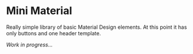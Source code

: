# Mini Material #
Really simple library of basic Material Design elements.
At this point it has only buttons and one header template.

*Work in progress...*
